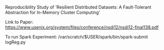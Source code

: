 Reproducibility Study of 'Resilient Distributed Datasets: A Fault-Tolerant Abstraction for In-Memory Cluster Computing'

Link to Paper: https://www.usenix.org/system/files/conference/nsdi12/nsdi12-final138.pdf

To run Spark Experiment: 
/var/scratch/$USER/spark/bin/spark-submit logReg.py 
